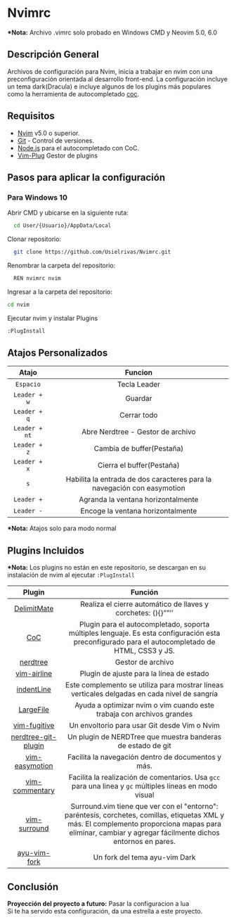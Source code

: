 # Nvimrc

<b>*Nota:</b> Archivo .vimrc solo probado en Windows CMD y Neovim 5.0, 6.0

  ## Descripción General

Archivos de configuración para Nvim, inicia a trabajar en nvim con una preconfiguración orientada
al desarrollo front-end. La configuración incluye un tema dark(Dracula) e incluye 
algunos de los plugins más populares como la herramienta de autocompletado [coc](https://github.com/neoclide/coc.nvim).

## Requisitos

- [Nvim](https://github.com/neovim/neovim) v5.0 o superior.
- [Git](https://git-scm.com/) - Control de versiones.
- [Node.js](https://nodejs.org/es/) para el autocompletado con CoC.
- [Vim-Plug](https://github.com/junegunn/vim-plug) Gestor de plugins

## Pasos para aplicar la configuración
### Para Windows 10

Abrir CMD y ubicarse en la siguiente ruta:
```bash
  cd User/{Usuario}/AppData/Local
```
Clonar repositorio:
```bash
  git clone https://github.com/Usielrivas/Nvimrc.git
```
Renombrar la carpeta del repositorio:
```bash
  REN nvimrc nvim
```
Ingresar a la carpeta del repositorio:
```bash
cd nvim
```
Ejecutar nvim y instalar Plugins
```bash
:PlugInstall
```
## Atajos Personalizados

| Atajo | Funcion | 
| :---: | :---: | 
| ```Espacio```| Tecla Leader | 
| ```Leader + w```| Guardar | 
| ```Leader + q```| Cerrar todo | 
| ```Leader + nt```| Abre Nerdtree - Gestor de archivo | 
| ```Leader + z```| Cambia de buffer(Pestaña) | 
| ```Leader + x```| Cierra el buffer(Pestaña) | 
| ```s```| Habilita la entrada de dos caracteres para la navegación con easymotion | 
| ```Leader +```| Agranda la ventana horizontalmente |
| ```Leader -```| Encoge la ventana horizontalmente |

<b>*Nota:</b> Atajos solo para modo normal

## Plugins Incluidos
<b>*Nota:</b> Los plugins no están en este repositorio, se descargan en su instalación de nvim al ejecutar ```:PlugInstall```

| Plugin | Función |
| :---: | :---: | 
| [DelimitMate](https://github.com/Raimondi/delimitMate) | Realiza el cierre automático de llaves y corchetes: (){}””’’ |
| [CoC](https://github.com/neoclide/coc.nvim) | Plugin para el autocompletado, soporta múltiples lenguaje. Es esta configuración esta preconfigurado para el autocompletado de HTML, CSS3 y JS. |
| [nerdtree](https://github.com/preservim/nerdtree)| Gestor de archivo |
| [vim-airline](https://github.com/vim-airline/vim-airline) | Plugin de ajuste para la línea de estado |
| [indentLine](https://github.com/Yggdroot/indentLine) | Este complemento se utiliza para mostrar líneas verticales delgadas en cada nivel de sangría |
| [LargeFile](https://github.com/vim-scripts/LargeFile)| Ayuda a optimizar nvim o vim cuando este trabaja con archivos grandes |}
| [vim-fugitive](https://github.com/tpope/vim-fugitive) | Un envoltorio para usar Git desde Vim o Nvim |
| [nerdtree-git-plugin](https://github.com/Xuyuanp/nerdtree-git-plugin) | Un plugin de NERDTree que muestra banderas de estado de git |
| [vim-easymotion](https://github.com/easymotion/vim-easymotion) | Facilita la navegación dentro de documentos y más. |
| [vim-commentary](https://github.com/tpope/vim-commentary) | Facilita la realización de comentarios. Usa ```gcc``` para una linea y ```gc``` múltiples líneas en modo visual |
| [vim-surround](https://github.com/tpope/vim-surround) | Surround.vim tiene que ver con el "entorno": paréntesis, corchetes, comillas, etiquetas XML y más. El complemento proporciona mapas para eliminar, cambiar y agregar fácilmente dichos entornos en pares. |
| [ayu-vim-fork](https://github.com/Usielrivas/ayu-vim) | Un fork del tema ayu-vim Dark |

## Conclusión
<b>Proyección del proyecto a futuro:</b> Pasar la configuracion a lua <br>
Si te ha servido esta configuración, da una estrella a este proyecto.

